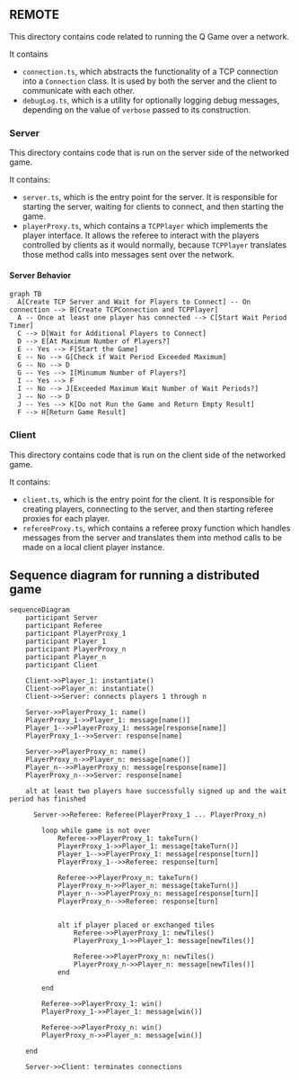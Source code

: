 ## REMOTE
This directory contains code related to running the Q Game over a network.

It contains 
- `connection.ts`, which abstracts the functionality of a TCP connection
  into a `Connection` class. It is used by both the server and the client to
  communicate with each other.
- `debugLog.ts`, which is a utility for optionally logging debug messages,
  depending on the value of `verbose` passed to its construction.

### Server

This directory contains code that is run on the server side of the networked game.

It contains:
- `server.ts`, which is the entry point for the server. It is
responsible for starting the server, waiting for clients to connect, and then
starting the game.
- `playerProxy.ts`, which contains a `TCPPlayer` which
  implements the player interface. It allows the referee to interact with the
  players controlled by clients as it would normally, because `TCPPlayer`
  translates those method calls into messages sent over the network.

#### Server Behavior
```mermaid
graph TB
  A[Create TCP Server and Wait for Players to Connect] -- On connection --> B[Create TCPConnection and TCPPlayer]
  A -- Once at least one player has connected --> C[Start Wait Period Timer]
  C --> D[Wait for Additional Players to Connect]
  D --> E[At Maximum Number of Players?]
  E -- Yes --> F[Start the Game]
  E -- No --> G[Check if Wait Period Exceeded Maximum]
  G -- No --> D
  G -- Yes --> I[Minumum Number of Players?]
  I -- Yes --> F
  I -- No --> J[Exceeded Maximum Wait Number of Wait Periods?]
  J -- No --> D
  J -- Yes --> K[Do not Run the Game and Return Empty Result]
  F --> H[Return Game Result]
```

### Client

This directory contains code that is run on the client side of the networked game.

It contains:
- `client.ts`, which is the entry point for the client. It
  is responsible for creating players, connecting to the server, and then
  starting referee proxies for each player.
- `refereeProxy.ts`, which contains a referee proxy function
  which handles messages from the server and translates them into method calls
  to be made on a local client player instance. 


## Sequence diagram for running a distributed game
```mermaid
sequenceDiagram
    participant Server
    participant Referee
    participant PlayerProxy_1
    participant Player_1
    participant PlayerProxy_n
    participant Player_n
    participant Client

    Client->>Player_1: instantiate()
    Client->>Player_n: instantiate()
    Client->>Server: connects players 1 through n
    
    Server->>PlayerProxy_1: name()
    PlayerProxy_1->>Player_1: message[name()]
    Player_1-->>PlayerProxy_1: message[response[name]]
    PlayerProxy_1-->>Server: response[name]

    Server->>PlayerProxy_n: name()
    PlayerProxy_n->>Player_n: message[name()]
    Player_n-->>PlayerProxy_n: message[response[name]]
    PlayerProxy_n-->>Server: response[name]

    alt at least two players have successfully signed up and the wait period has finished

      Server->>Referee: Referee(PlayerProxy_1 ... PlayerProxy_n) 

        loop while game is not over
            Referee->>PlayerProxy_1: takeTurn()
            PlayerProxy_1->>Player_1: message[takeTurn()]
            Player_1-->>PlayerProxy_1: message[response[turn]]
            PlayerProxy_1-->>Referee: response[turn]

            Referee->>PlayerProxy_n: takeTurn()
            PlayerProxy_n->>Player_n: message[takeTurn()]
            Player_n-->>PlayerProxy_n: message[response[turn]]
            PlayerProxy_n-->>Referee: response[turn]
            

            alt if player placed or exchanged tiles
                Referee->>PlayerProxy_1: newTiles()
                PlayerProxy_1->>Player_1: message[newTiles()]

                Referee->>PlayerProxy_n: newTiles()
                PlayerProxy_n->>Player_n: message[newTiles()]
            end

        end 

        Referee->>PlayerProxy_1: win()
        PlayerProxy_1->>Player_1: message[win()]

        Referee->>PlayerProxy_n: win()
        PlayerProxy_n->>Player_n: message[win()]
        
    end

    Server->>Client: terminates connections
```